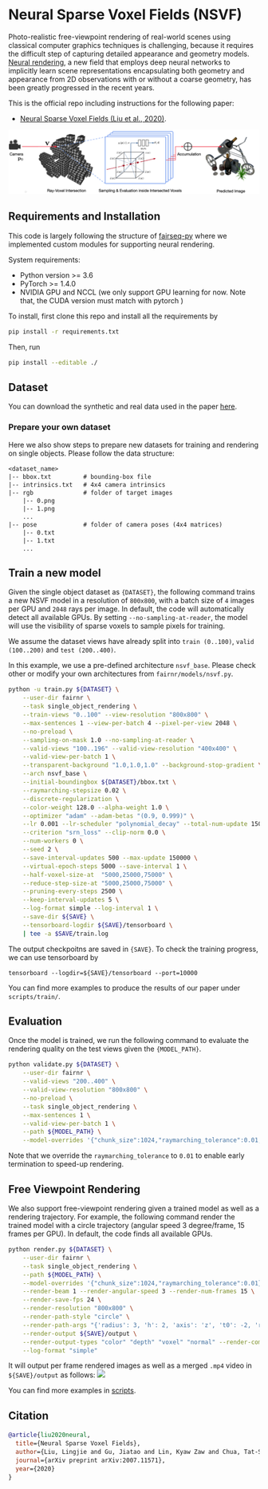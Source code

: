 # Neural Sparse Voxel Fields (NSVF)

Photo-realistic free-viewpoint rendering of real-world scenes using classical computer graphics techniques is challenging, because it requires the difficult step of
capturing detailed appearance and geometry models.
[Neural rendering](https://arxiv.org/abs/2004.03805), a new field that employs deep
neural networks to implicitly learn scene representations encapsulating both geometry and appearance
from 2D observations with or without a coarse geometry, has been greatly progressed in the recent years.

This is the official repo including instructions for the following paper:
* [Neural Sparse Voxel Fields (Liu et al., 2020)](https://arxiv.org/abs/2007.11571).

<img src='docs/figs/framework.png'/>

## Requirements and Installation
This code is largely following the structure of [fairseq-py](https://github.com/pytorch/fairseq) where we implemented custom modules for supporting neural rendering. 

System requirements:
* Python version >= 3.6
* PyTorch >= 1.4.0
* NVIDIA GPU and NCCL (we only support GPU learning for now. Note that, the CUDA version must match with pytorch )

To install, first clone this repo and install all the requirements by
```bash
pip install -r requirements.txt
```
Then,  run
```bash
pip install --editable ./
```

## Dataset
You can download the synthetic and real data used in the paper [here](https://www.dropbox.com/sh/arwxt2sye1u68ov/AACW8NJKU5oQqYVILdjTXt4ia?dl=0).

### Prepare your own dataset
Here we also show steps to prepare new datasets for training and rendering on single objects. Please follow the data structure:
```
<dataset_name>
|-- bbox.txt         # bounding-box file
|-- intrinsics.txt   # 4x4 camera intrinsics
|-- rgb              # folder of target images
    |-- 0.png
    |-- 1.png
    ...
|-- pose             # folder of camera poses (4x4 matrices)
    |-- 0.txt
    |-- 1.txt
    ...
```


## Train a new model
Given the single object dataset as ``{DATASET}``, the following command trains a new NSVF model in a resolution of ``800x800``, with a batch size of ``4`` images per GPU and ``2048`` rays per image. In default, the code will automatically detect all available GPUs. By setting ``--no-sampling-at-reader``, the model will use the visibility of sparse voxels to sample pixels for training.

We assume the dataset views have already split into ``train (0..100)``, ``valid (100..200)`` and ``test (200..400)``.

In this example, we use a pre-defined architecture ``nsvf_base``. Please check other or modify your own architectures from ``fairnr/models/nsvf.py``.

```bash
python -u train.py ${DATASET} \
    --user-dir fairnr \
    --task single_object_rendering \
    --train-views "0..100" --view-resolution "800x800" \
    --max-sentences 1 --view-per-batch 4 --pixel-per-view 2048 \
    --no-preload \
    --sampling-on-mask 1.0 --no-sampling-at-reader \
    --valid-views "100..196" --valid-view-resolution "400x400" \
    --valid-view-per-batch 1 \
    --transparent-background "1.0,1.0,1.0" --background-stop-gradient \
    --arch nsvf_base \
    --initial-boundingbox ${DATASET}/bbox.txt \
    --raymarching-stepsize 0.02 \
    --discrete-regularization \
    --color-weight 128.0 --alpha-weight 1.0 \
    --optimizer "adam" --adam-betas "(0.9, 0.999)" \
    --lr 0.001 --lr-scheduler "polynomial_decay" --total-num-update 150000 \
    --criterion "srn_loss" --clip-norm 0.0 \
    --num-workers 0 \
    --seed 2 \
    --save-interval-updates 500 --max-update 150000 \
    --virtual-epoch-steps 5000 --save-interval 1 \
    --half-voxel-size-at  "5000,25000,75000" \
    --reduce-step-size-at "5000,25000,75000" \
    --pruning-every-steps 2500 \
    --keep-interval-updates 5 \
    --log-format simple --log-interval 1 \
    --save-dir ${SAVE} \
    --tensorboard-logdir ${SAVE}/tensorboard \
    | tee -a $SAVE/train.log
```
The output checkpoitns are saved in ``{SAVE}``. To check the training progress, we can use tensorboard by
```
tensorboard --logdir=${SAVE}/tensorboard --port=10000
```

You can find more examples to produce the results of our paper under ``scripts/train/``.


## Evaluation
Once the model is trained, we run the following command to evaluate the rendering quality on the test views given the ``{MODEL_PATH}``. 
```bash
python validate.py ${DATASET} \
    --user-dir fairnr \
    --valid-views "200..400" \
    --valid-view-resolution "800x800" \
    --no-preload \
    --task single_object_rendering \
    --max-sentences 1 \
    --valid-view-per-batch 1 \
    --path ${MODEL_PATH} \
    --model-overrides '{"chunk_size":1024,"raymarching_tolerance":0.01,"tensorboard_logdir":"","eval_lpips":True}' \
```
Note that we override the ``raymarching_tolerance`` to ``0.01`` to enable early termination to speed-up rendering.

## Free Viewpoint Rendering
We also support free-viewpoint rendering given a trained model as well as a rendering trajectory. For example, the following command render the trained model with a circle trajectory (angular speed 3 degree/frame, 15 frames per GPU). In default, the code finds all available GPUs.
```bash
python render.py ${DATASET} \
    --user-dir fairnr \
    --task single_object_rendering \
    --path ${MODEL_PATH} \
    --model-overrides '{"chunk_size":1024,"raymarching_tolerance":0.01}' \
    --render-beam 1 --render-angular-speed 3 --render-num-frames 15 \
    --render-save-fps 24 \
    --render-resolution "800x800" \
    --render-path-style "circle" \
    --render-path-args "{'radius': 3, 'h': 2, 'axis': 'z', 't0': -2, 'r':-1}" \
    --render-output ${SAVE}/output \
    --render-output-types "color" "depth" "voxel" "normal" --render-combine-output \
    --log-format "simple"
```
It will output per frame rendered images as well as a merged ``.mp4`` video in ``${SAVE}/output`` as follows:
<img src='docs/figs/results.gif'/>

You can find more examples in [scripts](./scripts).

## Citation
```bibtex
@article{liu2020neural,
  title={Neural Sparse Voxel Fields},
  author={Liu, Lingjie and Gu, Jiatao and Lin, Kyaw Zaw and Chua, Tat-Seng and Theobalt, Christian},
  journal={arXiv preprint arXiv:2007.11571},
  year={2020}
}
```